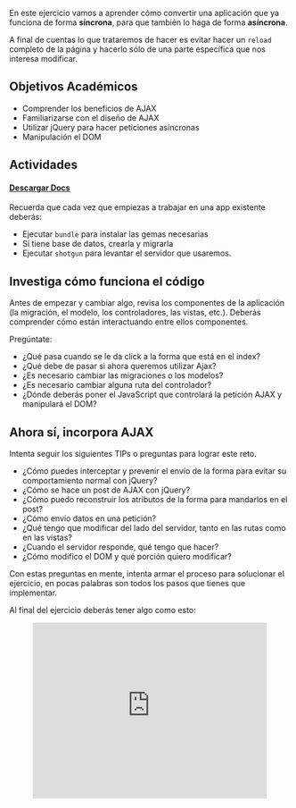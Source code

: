 En este ejercicio vamos a aprender cómo convertir una aplicación que ya funciona de forma **síncrona**, para que también lo haga de forma **asíncrona**.

A final de cuentas lo que trataremos de hacer es evitar hacer un `reload` completo de la página y hacerlo sólo de una parte específica que nos interesa modificar.

## Objetivos Académicos

- Comprender los beneficios de AJAX
- Familiarizarse con el diseño de AJAX
- Utilizar jQuery para hacer peticiones asíncronas
- Manipulación el DOM

## Actividades
#### [Descargar Docs](https://drive.google.com/open?id=0ByUoGI7lHNH8NFF1ZU9pb2R6SEU)

Recuerda que cada vez que empiezas a trabajar en una app existente deberás:

- Ejecutar `bundle` para instalar las gemas necesarias
- Si tiene base de datos, crearla y migrarla
- Ejecutar `shotgun` para levantar el servidor que usaremos.

## Investiga cómo funciona el código

Antes de empezar y cambiar algo, revisa los componentes de la aplicación (la migración, el modelo, los controladores, las vistas, etc.). Deberás comprender cómo están interactuando entre ellos componentes.

Pregúntate:
- ¿Qué pasa cuando se le da click a la forma que está en el index?
- ¿Qué debe de pasar si ahora queremos utilizar Ajax?
- ¿Es necesario cambiar las migraciones o los modelos?
- ¿Es necesario cambiar alguna ruta del controlador?
- ¿Dónde deberás poner el JavaScript que controlará la petición AJAX y manipulará el DOM?


## Ahora sí, incorpora AJAX

Intenta seguir los siguientes TIPs o preguntas para lograr este reto.

- ¿Cómo puedes interceptar y prevenir el envío de la forma para evitar su comportamiento normal con jQuery?
- ¿Cómo se hace un post de AJAX con jQuery?
- ¿Cómo puedo reconstruir los atributos de la forma para mandarlos en el post?
- ¿Cómo envío datos en una petición?
- ¿Qué tengo que modificar del lado del servidor, tanto en las rutas como en las vistas?
- ¿Cuando el servidor responde, qué tengo que hacer?
- ¿Cómo modifico el DOM y qué porción quiero modificar?

Con estas preguntas en mente, intenta armar el proceso para solucionar el ejercicio, en pocas palabras son todos los pasos que tienes que implementar.

Al final del ejercicio deberás tener algo como esto:
<center>
  <iframe width="420" height="315" src="https://www.youtube.com/embed/e2a8xz7JAlM" frameborder="0" allowfullscreen></iframe>
</center>
